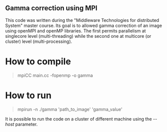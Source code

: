 ## Gamma correction using MPI
This code was written during the "Middleware Technologies for distributed System" master course. 
Its goal is to allowed gamma correction of an image using openMPI and openMP libraries. The first permits parallelism at singlecore level (multi-threading) while the second one at multicore (or cluster) level (multi-processing).

# How to compile
>mpiCC main.cc -fopenmp -o gamma

# How to run
> mpirun -n <numproc> ./gamma 'path_to_image' 'gamma_value'

It is possible to run the code on a cluster of different machine using the _--host_ parameter.



